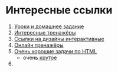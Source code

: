 # Интересные ссылки

1. [Уроки и домашнее задание](https://webdesign-master.ru/)
1. [Интересные тренажёры](https://htmlacademy.ru/for_schools)
1. [Ссылки на дизайны интерактивные](https://www.awwwards.com/sites/spain-collection)
1. [Онлайн тренажёры](https://webref.ru/practice)
1. [Очень хорошие задачи по HTML](http://www.itmathrepetitor.ru/zadachi-po-html-i-css/)
    - очень[ крутое](http://www.itmathrepetitor.ru/zadachi-po-html-i-css-shkolnye-predmety/)  
1.     